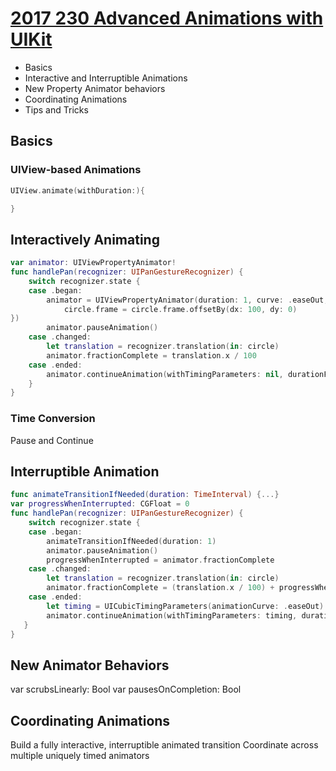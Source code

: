 
# [2017 230 Advanced Animations with UIKit](https://developer.apple.com/videos/play/wwdc2017/230/)


* Basics
* Interactive and Interruptible Animations
* New Property Animator behaviors
* Coordinating Animations
* Tips and Tricks


## Basics

### UIView-based Animations

```swift
UIView.animate(withDuration:){

}
```

## Interactively Animating

```swift
var animator: UIViewPropertyAnimator!
func handlePan(recognizer: UIPanGestureRecognizer) {
    switch recognizer.state {
    case .began:
        animator = UIViewPropertyAnimator(duration: 1, curve: .easeOut, animations: {
            circle.frame = circle.frame.offsetBy(dx: 100, dy: 0)
})
        animator.pauseAnimation()
    case .changed:
        let translation = recognizer.translation(in: circle)
        animator.fractionComplete = translation.x / 100
    case .ended:
        animator.continueAnimation(withTimingParameters: nil, durationFactor: 0)
    }
}
```

### Time Conversion

Pause and Continue

## Interruptible Animation

```swift
func animateTransitionIfNeeded(duration: TimeInterval) {...}
var progressWhenInterrupted: CGFloat = 0
func handlePan(recognizer: UIPanGestureRecognizer) {
    switch recognizer.state {
    case .began:
        animateTransitionIfNeeded(duration: 1)
        animator.pauseAnimation()
        progressWhenInterrupted = animator.fractionComplete
    case .changed:
        let translation = recognizer.translation(in: circle)
        animator.fractionComplete = (translation.x / 100) + progressWhenInterrupted
    case .ended:
        let timing = UICubicTimingParameters(animationCurve: .easeOut)
        animator.continueAnimation(withTimingParameters: timing, durationFactor: 0)
   }
}


```

## New Animator Behaviors

var scrubsLinearly: Bool
var pausesOnCompletion: Bool



## Coordinating Animations


Build a fully interactive, interruptible animated transition
Coordinate across multiple uniquely timed animators
